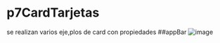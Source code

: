 # p7CardTarjetas
se realizan varios eje,plos de card con propiedades
##appBar
![image](https://github.com/user-attachments/assets/60a6fade-1547-437b-ac90-363c3b5b4a93)

